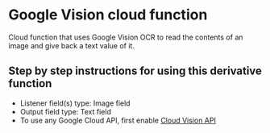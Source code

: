 # Google Vision cloud function

Cloud function that uses Google Vision OCR to read the contents of an image and give back a text value of it.

## Step by step instructions for using this derivative function

- Listener field(s) type: Image field
- Output field type: Text field
- To use any Google Cloud API, first enable [Cloud Vision API](https://console.cloud.google.com/apis/api/vision.googleapis.com)
